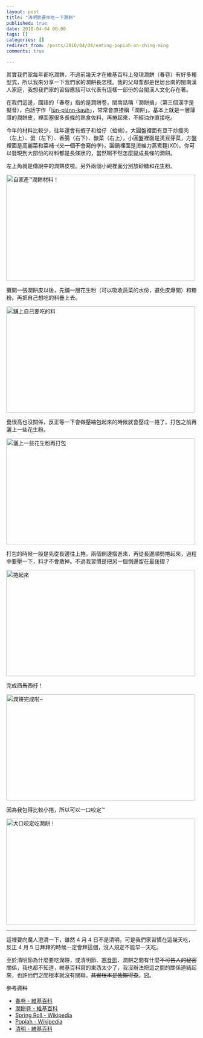 ```yaml
---
layout: post
title: "清明節要來吃一下潤餅"
published: true
date: 2010-04-04 00:00
tags: []
categories: []
redirect_from: /posts/2010/04/04/eating-popiah-on-ching-ming
comments: true

---
```


其實我們家每年都吃潤餅，不過前幾天才在維基百科上發現潤餅（春卷）有好多種型式，所以我來分享一下我們家的潤餅長怎樣。我的父母輩都是世居台南的閩南漢人家庭，我想我們家的習俗應該可以代表有這樣一部份的台閩漢人文化存在著。

在我們這邊，國語的「春卷」指的是潤餅卷，閩南話稱「潤餅搞」（第三個漢字是擬音），白話字作「<a href="http://twblg.dict.edu.tw/tw/result_detail.jsp?n_no=11235&amp;curpage=1&amp;sample=潤餅&amp;radiobutton=1&amp;querytarget=1&amp;limit=20&amp;pagenum=1&amp;rowcount=1">lūn-piánn-kauh</a>」，常常會直接稱「潤餅」。基本上就是一層薄薄的潤餅皮，裡面塞很多長條的熟食佐料，再捲起來，不經油炸直接吃。

今年的材料比較少，往年還會有蝦子和蛤仔（蛤蜊）。大圓盤裡面有豆干炒瘦肉（左上）、蛋（左下）、香腸（右下）、酸菜（右上），小圓盤裡面是燙豆芽菜，方盤裡面是高麗菜和菜補<span style="text-decoration:line-through;">（又一個不會寫的字）</span>。圓鍋裡面是燙維力蒸煮麵(XD)。你可以發現到大部份的材料都是長條狀的，當然啊不然怎麼變成長條的潤餅。

左上角就是傳說中的潤餅皮啦。另外兩個小碗裡面分別放砂糖和花生粉。

<a title="Flickr 上 chitsaou 的 自家產™潤餅材料！" href="http://www.flickr.com/photos/chitsaou/4488556995/"><img src="http://farm5.static.flickr.com/4008/4488556995_148a94f39b.jpg" alt="自家產™潤餅材料！" width="500" height="281" /></a>

<!--more-->

攤開一張潤餅皮以後，先舖一層花生粉（可以吸收蔬菜的水份，避免皮爆開）和糖粉。再把自己想吃的料疊上去。

<a title="Flickr 上 chitsaou 的 舖上自己要吃的料" href="http://www.flickr.com/photos/chitsaou/4488558925/"><img src="http://farm5.static.flickr.com/4056/4488558925_fac03a7486.jpg" alt="舖上自己要吃的料" width="500" height="281" /></a>

疊很高也沒關係，反正等一下<del datetime="2010-04-04T07:46:27+00:00">會做壓縮</del>包起來的時候就會壓成一捲了。打包之前再灑上一些花生粉。

<a title="Flickr 上 chitsaou 的 灑上一些花生粉再打包" href="http://www.flickr.com/photos/chitsaou/4488583881/"><img src="http://farm3.static.flickr.com/2724/4488583881_20c78f1585.jpg" alt="灑上一些花生粉再打包" width="500" height="281" /></a>

打包的時候一般是先從長邊往上捲，兩個側邊摺進來，再從長邊順勢捲起來，過程中要壓一下，料才不會散掉。不過我習慣是把另一個側邊留在最後摺？

<a title="Flickr 上 chitsaou 的 捲起來" href="http://www.flickr.com/photos/chitsaou/4488561571/"><img src="http://farm3.static.flickr.com/2791/4488561571_d6ef6474b6.jpg" alt="捲起來" width="500" height="281" /></a>

完成<del datetime="2010-04-04T08:18:52+00:00">西馬西打</del>！

<a title="Flickr 上 chitsaou 的 潤餅完成啦~" href="http://www.flickr.com/photos/chitsaou/4488583475/"><img src="http://farm5.static.flickr.com/4047/4488583475_eb9ef73138.jpg" alt="潤餅完成啦~" width="500" height="281" /></a>

因為我包得比較小捲，所以可以一口咬定™

<a title="Flickr 上 chitsaou 的 大口咬定吃潤餅！" href="http://www.flickr.com/photos/chitsaou/4488583097/"><img src="http://farm5.static.flickr.com/4001/4488583097_6b03baf811.jpg" alt="大口咬定吃潤餅！" width="500" height="281" /></a>

---

這裡要向魔人澄清一下，雖然 4 月 4 日不是清明，可是我們家習慣在這幾天吃，反正 4 月 5 日拜拜的時候一定會拜這個，沒人規定不能早一天吃。

至於清明節為什麼要吃潤餅，或清明節、<a href="http://zh.wikipedia.org/zh-tw/寒食">寒食節</a>、潤餅之間有什麼<span style="text-decoration:line-through;">不可告人的秘密</span>關係，我也都不知道，維基百科寫的東西太少了，我沒辦法把這之間的關係連結起來，也許他們之間根本就沒有關聯。<span style="text-decoration:line-through;">其實根本是我懶得查</span>。囧。

<span style="text-decoration:line-through;">參考資料</span>
<ul>
	<li><a href="http://zh.wikipedia.org/zh-tw/春卷">春卷 - 維基百科</a></li>
	<li><a href="http://zh.wikipedia.org/zh-tw/潤餅卷">潤餅卷 - 維基百科</a></li>
	<li><a href="http://en.wikipedia.org/wiki/Spring_roll">Spring Roll - Wikipedia</a></li>
	<li><a href="http://en.wikipedia.org/wiki/Popiah">Popiah - Wikipedia</a></li>
	<li><a href="http://zh.wikipedia.org/zh-tw/清明節">清明 - 維基百科</a></li>
</ul>

